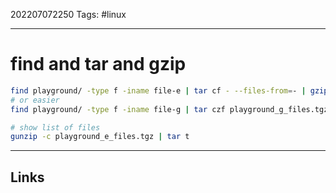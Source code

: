 202207072250
Tags: #linux

---

# find and tar and gzip

```bash
find playground/ -type f -iname file-e | tar cf - --files-from=- | gzip > playground_e_files.tgz
# or easier
find playground/ -type f -iname file-g | tar czf playground_g_files.tgz -T -

# show list of files
gunzip -c playground_e_files.tgz | tar t
```

---
## Links